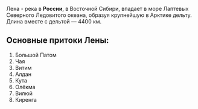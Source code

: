 Лена - река в **России**, в Восточной Сибири, впадает в море Лаптевых Северного Ледовитого океана, образуя крупнейшую в Арктике дельту. Длина вместе с дельтой — 4400 км.

## Основные притоки Лены:
1. Большой Патом
2. Чая
3. Витим
4. Алдан
5. Кута
6. Олёкма
7. Вилюй
8. Киренга